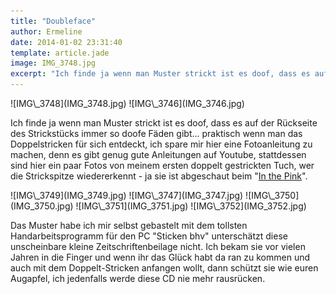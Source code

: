```yaml
---
title: "Doubleface"
author: Ermeline
date: 2014-01-02 23:31:40
template: article.jade
image: IMG_3748.jpg
excerpt: "Ich finde ja wenn man Muster strickt ist es doof, dass es auf der Rückseite des Strickstücks immer so doofe Fäden gibt..."
---
```


<div class='slideshow'>
![IMG\_3748](IMG_3748.jpg)
![IMG\_3746](IMG_3746.jpg)
</div>

Ich finde ja wenn man Muster strickt ist es doof, dass es auf der
Rückseite des Strickstücks immer so doofe Fäden gibt... praktisch wenn
man das Doppelstricken für sich entdeckt, ich spare mir hier eine
Fotoanleitung zu machen, denn es gibt genug gute Anleitungen auf
Youtube, stattdessen sind hier ein paar Fotos von meinem ersten doppelt
gestrickten Tuch, wer die Strickspitze wiedererkennt - ja sie ist
abgeschaut beim "[In the
Pink](http://flauschiversum.de/2014/01/in-the-pink/ "In the Pink")".

<div class='slideshow'>
![IMG\_3749](IMG_3749.jpg)
![IMG\_3747](IMG_3747.jpg)
![IMG\_3750](IMG_3750.jpg)
![IMG\_3751](IMG_3751.jpg)
![IMG\_3752](IMG_3752.jpg)
</div>

Das Muster habe ich mir selbst gebastelt mit dem tollsten
Handarbeitsprogramm für den PC "Sticken bhv" unterschätzt diese
unscheinbare kleine Zeitschriftenbeilage nicht. Ich bekam sie vor vielen
Jahren in die Finger und wenn ihr das Glück habt da ran zu kommen und
auch mit dem Doppelt-Stricken anfangen wollt, dann schützt sie wie euren
Augapfel, ich jedenfalls werde diese CD nie mehr rausrücken.
